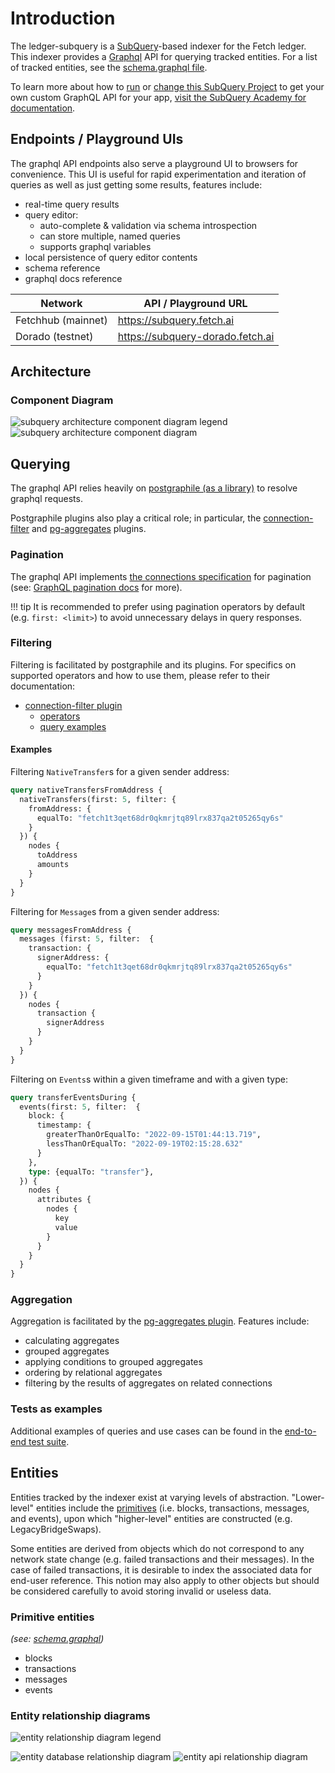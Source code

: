# Introduction

The ledger-subquery is a [SubQuery](https://www.subquery.network/)-based indexer for the Fetch ledger.
This indexer provides a [Graphql](https://www.subquery.network/) API for querying tracked entities.
For a list of tracked entities, see the [schema.graphql file](https://github.com/fetchai/ledger-subquery/blob/main/schema.graphql).

To learn more about how to [run](https://academy.subquery.network/run_publish/run.html) or [change this SubQuery Project](https://academy.subquery.network/quickstart/quickstart_chains/cosmos.html) to get your own custom GraphQL API for your app, [visit the SubQuery Academy for documentation](https://academy.subquery.network/). 

## Endpoints / Playground UIs

The graphql API endpoints also serve a playground UI to browsers for convenience.
This UI is useful for rapid experimentation and iteration of queries as well as just getting some results, features include:

- real-time query results
- query editor:
  - auto-complete & validation via schema introspection
  - can store multiple, named queries
  - supports graphql variables
- local persistence of query editor contents
- schema reference
- graphql docs reference

| Network | API / Playground URL |
| --- | --- |
| Fetchhub (mainnet) | <a href="https://subquery.fetch.ai" target="_blank">https://subquery.fetch.ai</a> |
| Dorado (testnet) | <a href="https://subquery-dorado.fetch.ai" target="_blank">https://subquery-dorado.fetch.ai</a> |

## Architecture

### Component Diagram

![subquery architecture component diagram legend](./assets/architecture_legend.svg)
![subquery architecture component diagram](./assets/architecture.svg)

## Querying
The graphql API relies heavily on [postgraphile (as a library)](https://www.graphile.org/postgraphile/usage-library/) to resolve graphql requests.

Postgraphile plugins also play a critical role; in particular, the [connection-filter](https://github.com/graphile-contrib/postgraphile-plugin-connection-filter) and [pg-aggregates](https://github.com/graphile/pg-aggregates) plugins.

### Pagination
The graphql API implements [the connections specification](https://relay.dev/graphql/connections.htm) for pagination (see: [GraphQL pagination docs](https://graphql.org/learn/pagination/#end-of-list-counts-and-connections) for more).

!!! tip
    It is recommended to prefer using pagination operators by default (e.g. `first: <limit>`) to avoid unnecessary delays in query responses. 

### Filtering

Filtering is facilitated by postgraphile and its plugins. For specifics on supported operators and how to use them, please refer to their documentation:

- [connection-filter plugin](https://github.com/graphile-contrib/postgraphile-plugin-connection-filter)
  - [operators](https://github.com/graphile-contrib/postgraphile-plugin-connection-filter/blob/master/docs/operators.md#json-jsonb)
  - [query examples](https://github.com/graphile-contrib/postgraphile-plugin-connection-filter/blob/master/docs/examples.md)

#### Examples

Filtering `NativeTransfer`s for a given sender address:

```graphql
query nativeTransfersFromAddress {
  nativeTransfers(first: 5, filter: {
    fromAddress: {
      equalTo: "fetch1t3qet68dr0qkmrjtq89lrx837qa2t05265qy6s"
    }
  }) {
    nodes {
      toAddress
      amounts
    }
  }
}
```

Filtering for `Message`s from a given sender address:

```graphql
query messagesFromAddress {
  messages (first: 5, filter:  {
    transaction: {
      signerAddress: {
        equalTo: "fetch1t3qet68dr0qkmrjtq89lrx837qa2t05265qy6s"
      }
    }
  }) {
    nodes {
      transaction {
        signerAddress
      }
    }
  }
}
```

Filtering on `Events`s within a given timeframe and with a given type:

```graphql
query transferEventsDuring {
  events(first: 5, filter:  {
    block: {
      timestamp: {
        greaterThanOrEqualTo: "2022-09-15T01:44:13.719",
        lessThanOrEqualTo: "2022-09-19T02:15:28.632"
      }
    },
    type: {equalTo: "transfer"},
  }) {
    nodes {
      attributes {
        nodes {
          key
          value
        }
      }
    }
  }
}
```

### Aggregation

Aggregation is facilitated by the [pg-aggregates plugin](https://github.com/graphile/pg-aggregates).
Features include:

- calculating aggregates
- grouped aggregates
- applying conditions to grouped aggregates
- ordering by relational aggregates
- filtering by the results of aggregates on related connections

### Tests as examples

Additional examples of queries and use cases can be found in the [end-to-end test suite](https://github.com/fetchai/ledger-subquery/blob/main/test).

## Entities

Entities tracked by the indexer exist at varying levels of abstraction. "Lower-level" entities include the [primitives](#primitive-entities) (i.e. blocks, transactions, messages, and events), upon which "higher-level" entities are constructed (e.g. LegacyBridgeSwaps).

Some entities are derived from objects which do not correspond to any network state change (e.g. failed transactions and their messages).
In the case of failed transactions, it is desirable to index the associated data for end-user reference.
This notion may also apply to other objects but should be considered carefully to avoid storing invalid or useless data.

### Primitive entities

_(see: [schema.graphql](https://github.com/ledger-subquery/blob/main/schema.graphql))_

- blocks
- transactions
- messages
- events

### Entity relationship diagrams

![entity relationship diagram legend](./assets/entities_legend.svg)

![entity database relationship diagram](./assets/entities_db.svg)
![entity api relationship diagram](./assets/entities_api.svg)
